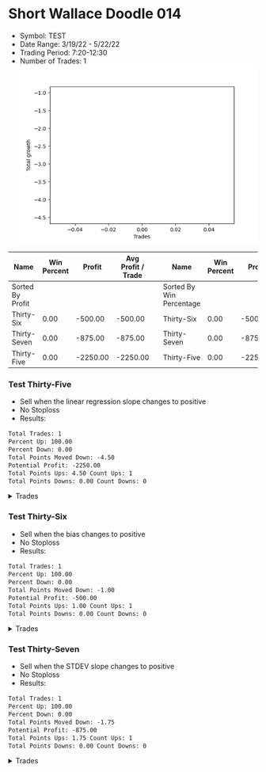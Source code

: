 # Short Wallace Doodle 014 
- Symbol: TEST
- Date Range: 3/19/22 - 5/22/22
- Trading Period: 7:20-12:30
- Number of Trades: 1
![Plot](ShortWallaceDoodle014TEST.png)

| Name | Win Percent | Profit | Avg Profit / Trade |     | Name | Win Percent | Profit | Avg Profit / Trade |
| ---- | ----------- | ------ | ------------------ | --- | ---- | ----------- | ------ | ------------------ |
| Sorted By <br> Profit | | | | | Sorted By <br> Win Percentage ||||
| Thirty-Six | 0.00 | -500.00 | -500.00 |     | Thirty-Six | 0.00 | -500.00 | -500.00 |
| Thirty-Seven | 0.00 | -875.00 | -875.00 |     | Thirty-Seven | 0.00 | -875.00 | -875.00 |
| Thirty-Five | 0.00 | -2250.00 | -2250.00 |     | Thirty-Five | 0.00 | -2250.00 | -2250.00 |

### Test Thirty-Five
* Sell when the linear regression slope changes to positive
* No Stoploss
* Results:
```
Total Trades: 1
Percent Up: 100.00
Percent Down: 0.00
Total Points Moved Down: -4.50
Potential Profit: -2250.00
Total Points Ups: 4.50 Count Ups: 1
Total Points Downs: 0.00 Count Downs: 0
```

<details><summary>Trades</summary>

<code>In: 2022-07-01 10:47:00		Out: 2022-07-01 10:53:05		Total Position Time: 06:05		Total Move Down: -4.50		Total to Date: 4.50</code> <br />


</details>

### Test Thirty-Six
* Sell when the bias changes to positive
* No Stoploss
* Results:
```
Total Trades: 1
Percent Up: 100.00
Percent Down: 0.00
Total Points Moved Down: -1.00
Potential Profit: -500.00
Total Points Ups: 1.00 Count Ups: 1
Total Points Downs: 0.00 Count Downs: 0
```

<details><summary>Trades</summary>

<code>In: 2022-07-01 10:47:00		Out: 2022-07-01 11:05:05		Total Position Time: 18:05		Total Move Down: -1.00		Total to Date: 1.00</code> <br />


</details>

### Test Thirty-Seven
* Sell when the STDEV slope changes to positive
* No Stoploss
* Results:
```
Total Trades: 1
Percent Up: 100.00
Percent Down: 0.00
Total Points Moved Down: -1.75
Potential Profit: -875.00
Total Points Ups: 1.75 Count Ups: 1
Total Points Downs: 0.00 Count Downs: 0
```

<details><summary>Trades</summary>

<code>In: 2022-07-01 10:47:00		Out: 2022-07-01 11:16:55		Total Position Time: 29:55		Total Move Down: -1.75		Total to Date: 1.75</code> <br />


</details>